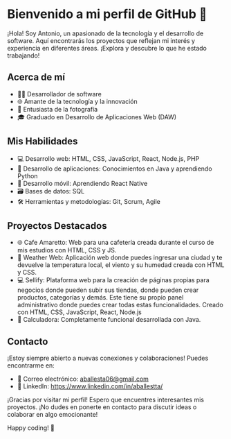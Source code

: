 # Bienvenido a mi perfil de GitHub 👋

¡Hola! Soy Antonio, un apasionado de la tecnología y el desarrollo de software. Aquí encontrarás los proyectos que reflejan mi interés y experiencia en diferentes áreas. ¡Explora y descubre lo que he estado trabajando!

## Acerca de mí

- 👨‍💻 Desarrollador de software
- 🌐 Amante de la tecnología y la innovación
- 📸 Entusiasta de la fotografía
- 🎓 Graduado en Desarrollo de Aplicaciones Web (DAW)

## Mis Habilidades

- 💻 Desarrollo web: HTML, CSS, JavaScript, React, Node.js, PHP
- 🚀 Desarrollo de aplicaciones: Conocimientos en Java y aprendiendo Python
- 📱 Desarrollo móvil: Aprendiendo React Native
- 🗃️ Bases de datos: SQL
- 🛠️ Herramientas y metodologías: Git, Scrum, Agile

## Proyectos Destacados

- 🌐 Cafe Amaretto: Web para una cafetería creada durante el curso de mis estudios con HTML, CSS y JS.
- 🚀 Weather Web: Aplicación web donde puedes ingresar una ciudad y te devuelve la temperatura local, el viento y su humedad creada con HTML y CSS.
- 💻 Sellify: Plataforma web para la creación de páginas propias para negocios donde pueden subir sus tiendas, donde pueden crear productos, categorías y demás. Este tiene su propio panel administrativo donde puedes crear todas estas funcionalidades. Creado con HTML, CSS, JavaScript, React, Node.js
- 📱 Calculadora: Completamente funcional desarrollada con Java.

## Contacto

¡Estoy siempre abierto a nuevas conexiones y colaboraciones! Puedes encontrarme en:

- 📧 Correo electrónico: aballesta06@gmail.com
- 💼 LinkedIn: https://www.linkedin.com/in/aballestta/

¡Gracias por visitar mi perfil! Espero que encuentres interesantes mis proyectos. ¡No dudes en ponerte en contacto para discutir ideas o colaborar en algo emocionante!

Happy coding! 🚀
